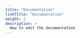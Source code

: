 ```yaml
---
title: "Documentation"
linkTitle: "Documentation"
weight: 3
description: >
  How to edit the documentation
---
```



